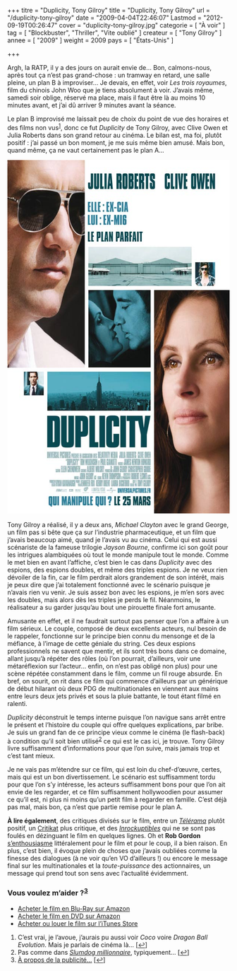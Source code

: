 +++
titre = "Duplicity, Tony Gilroy"
title = "Duplicity, Tony Gilroy"
url = "/duplicity-tony-gilroy"
date = "2009-04-04T22:46:07"
Lastmod = "2012-09-19T00:26:47"
cover = "duplicity-tony-gilroy.jpg"
categorie = [ "À voir" ]
tag = [ "Blockbuster", "Thriller", "Vite oublié" ]
createur = [ "Tony Gilroy" ]
annee = [ "2009" ]
weight = 2009
pays = [ "États-Unis" ]

+++

<p>Argh, la RATP, il y a des jours on aurait envie de&#8230; Bon, calmons-nous, après tout ça n&rsquo;est pas grand-chose : un tramway en retard, une salle pleine, un plan B à improviser&#8230; Je devais, en effet, voir <em>Les trois royaumes</em>, film du chinois John Woo que je tiens absolument à voir. J&rsquo;avais même, samedi soir oblige, réservé ma place, mais il faut être là au moins 10 minutes avant, et j&rsquo;ai dû arriver 9 minutes avant la séance.</p>
<p>Le plan B improvisé me laissait peu de choix du point de vue des horaires et des films non vus<sup><a href="#footnote_0_1435" id="identifier_0_1435" class="footnote-link footnote-identifier-link" title="C&rsquo;est vrai, je l&rsquo;avoue, j&rsquo;aurais pu aussi voir Coco voire Dragon Ball Evolution. Mais je parlais de cin&eacute;ma l&agrave;&hellip;">1</a></sup>, donc ce fut <em>Duplicity</em> de Tony Gilroy, avec Clive Owen et Julia Roberts dans son grand retour au cinéma. Le bilan est, ma foi, plutôt positif : j&rsquo;ai passé un bon moment, je me suis même bien amusé. Mais bon, quand même, ça ne vaut certainement pas le plan A&#8230;</p>
<div style="text-align: center;"><a href="http://www.allocine.fr/film/fichefilm_gen_cfilm=132303.html"><img src="19049751jpg.jpeg" border="0" alt="19049751.jpg.jpeg" width="600" height="800" /></a></div>
<p>Tony Gilroy a réalisé, il y a deux ans, <em>Michael Clayton</em> avec le grand George, un film pas si bête que ça sur l&rsquo;industrie pharmaceutique, et un film que j&rsquo;avais beaucoup aimé, quand je l&rsquo;avais vu au cinéma. Celui qui est aussi scénariste de la fameuse trilogie <em>Jayson Bourne</em>, confirme ici son goût pour les intrigues alambiquées où tout le monde manipule tout le monde. Comme le met bien en avant l&rsquo;affiche, c&rsquo;est bien le cas dans <em>Duplicity</em> avec des espions, des espions doubles, et même des triples espions. Je ne veux rien dévoiler de la fin, car le film perdrait alors grandement de son intérêt, mais je peux dire que j&rsquo;ai totalement fonctionné avec le scénario puisque je n&rsquo;avais rien vu venir. Je suis assez bon avec les espions, je m&rsquo;en sors avec les doubles, mais alors dès les triples je perds le fil. Néanmoins, le réalisateur a su garder jusqu&rsquo;au bout une pirouette finale fort amusante.</p>
<p>Amusante en effet, et il ne faudrait surtout pas penser que l&rsquo;on a affaire à un film sérieux. Le couple, composé de deux excellents acteurs, nul besoin de le rappeler, fonctionne sur le principe bien connu du mensonge et de la méfiance, à l&rsquo;image de cette géniale du string. Ces deux espions professionnels ne savent que mentir, et ils sont très bons dans ce domaine, allant jusqu&rsquo;à répéter des rôles (où l&rsquo;on pourrait, d&rsquo;ailleurs, voir une métaréflexion sur l&rsquo;acteur&#8230; enfin, on n&rsquo;est pas obligé non plus) pour une scène répétée constamment dans le film, comme un fil rouge absurde. En bref, on sourit, on rit dans ce film qui commence d&rsquo;ailleurs par un générique de début hilarant où deux PDG de multinationales en viennent aux mains entre leurs deux jets privés et sous la pluie battante, le tout étant filmé en ralenti.</p>
<p><em>Duplicity</em> déconstruit le temps interne puisque l&rsquo;on navigue sans arrêt entre le présent et l&rsquo;histoire du couple qui offre quelques explications, par bribe. Je suis un grand fan de ce principe vieux comme le cinéma (le flash-back) à condition qu&rsquo;il soit bien utilisé<sup><a href="#footnote_1_1435" id="identifier_1_1435" class="footnote-link footnote-identifier-link" title="Pas comme dans Slumdog millionnaire, typiquement&hellip;">2</a></sup> ce qui est le cas ici, je trouve. Tony Gilroy livre suffisamment d&rsquo;informations pour que l&rsquo;on suive, mais jamais trop et c&rsquo;est tant mieux.</p>
<p>Je ne vais pas m&rsquo;étendre sur ce film, qui est loin du chef-d&rsquo;œuvre, certes, mais qui est un bon divertissement. Le scénario est suffisamment tordu pour que l&rsquo;on s&rsquo;y intéresse, les acteurs suffisamment bons pour que l&rsquo;on ait envie de les regarder, et ce film suffisamment hollywoodien pour assumer ce qu&rsquo;il est, ni plus ni moins qu&rsquo;un petit film à regarder en famille. C&rsquo;est déjà pas mal, mais bon, ça n&rsquo;est que partie remise pour le plan A.</p>
<p><strong>À lire également</strong>, des critiques divisés sur le film, entre un <em><a href="http://www.telerama.fr/cinema/films/duplicity,373134,critique.php">Télérama</a></em> plutôt positif, un <a href="http://www.critikat.com/Duplicity.html">Critikat</a> plus critique, et des <a href="http://www.lesinrocks.com/cine/cinema-article/article/duplicity/"><em>Inrockuptibles</em></a> qui ne se sont pas foulés en dézinguant le film en quelques lignes. Oh et <strong>Rob Gordon</strong> <a href="http://www.toujoursraison.com/2009/04/duplicity.html">s&rsquo;enthousiasme</a> littéralement pour le film et pour le coup, il a bien raison. En plus, c&rsquo;est bien, il évoque plein de choses que j&rsquo;avais oubliées comme la finesse des dialogues (à ne voir qu&rsquo;en VO d&rsquo;ailleurs !) ou encore le message final sur les multinationales et la <em>toute-puissance</em> des actionnaires, un message qui prend tout son sens avec l&rsquo;actualité évidemment.</p>
<div class="amazon">
<h3>Vous voulez m&rsquo;aider ?<sup><a href="#footnote_2_1435" id="identifier_2_1435" class="footnote-link footnote-identifier-link" title="&Agrave; propos de la publicit&eacute;&hellip;">3</a></sup></h3>
<ul>
<li><a href="http://www.amazon.fr/gp/product/B002CXG7JQ/ref=as_li_ss_tl?ie=UTF8&#038;tag=leblogdenic07-21&#038;linkCode=as2&#038;camp=1642&#038;creative=19458&#038;creativeASIN=B002CXG7JQ">Acheter le film en Blu-Ray sur Amazon</a></li>
<li><a href="http://www.amazon.fr/gp/product/B002CXG7JG/ref=as_li_ss_tl?ie=UTF8&#038;tag=leblogdenic07-21&#038;linkCode=as2&#038;camp=1642&#038;creative=19458&#038;creativeASIN=B002CXG7JG">Acheter le film en DVD sur Amazon</a></li>
<li><a href="http://itunes.apple.com/fr/movie/duplicity/id515794462">Acheter ou louer le film sur l&rsquo;iTunes Store</a></li>
</ul>
</div>
<ol class="footnotes"><li id="footnote_0_1435" class="footnote">C&rsquo;est vrai, je l&rsquo;avoue, j&rsquo;aurais pu aussi voir <em>Coco</em> voire <em>Dragon Ball Evolution</em>. Mais je parlais de cinéma là&#8230; [<a href="#identifier_0_1435" class="footnote-link footnote-back-link">&#8617;</a>]</li><li id="footnote_1_1435" class="footnote">Pas comme dans <em><a href="http://voiretmanger.fr/?p=1235">Slumdog millionnaire</a></em>, typiquement&#8230; [<a href="#identifier_1_1435" class="footnote-link footnote-back-link">&#8617;</a>]</li><li id="footnote_2_1435" class="footnote"><a href="http://nicolinux.fr/soutien/">À propos de la publicité…</a> [<a href="#identifier_2_1435" class="footnote-link footnote-back-link">&#8617;</a>]</li></ol>
